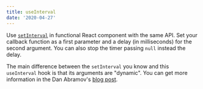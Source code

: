 ```yaml
---
title: useInterval
date: '2020-04-27'
---
```


Use [`setInterval`](https://developer.mozilla.org/en-US/docs/Web/API/WindowOrWorkerGlobalScope/setInterval) in functional React component with the same API.
Set your callback function as a first parameter and a delay (in milliseconds) for the second argument. You can also stop the timer passing `null` instead the delay.

The main difference between the `setInterval` you know and this `useInterval` hook is that its arguments are "dynamic". You can get more information in the Dan Abramov's [blog post](https://overreacted.io/making-setinterval-declarative-with-react-hooks/).
